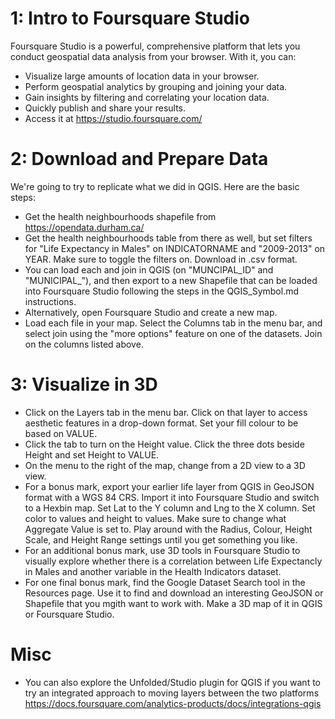 # 1: Intro to Foursquare Studio

Foursquare Studio is a powerful, comprehensive platform that lets you conduct geospatial data analysis from your browser. With it, you can:
- Visualize large amounts of location data in your browser.
- Perform geospatial analytics by grouping and joining your data.
- Gain insights by filtering and correlating your location data.
- Quickly publish and share your results.
- Access it at https://studio.foursquare.com/

# 2: Download and Prepare Data

We're going to try to replicate what we did in QGIS. Here are the basic steps:
- Get the health neighbourhoods shapefile from https://opendata.durham.ca/
- Get the health neighbourhoods table from there as well, but set filters for "Life Expectancy in Males" on INDICATORNAME and "2009-2013" on YEAR. Make sure to toggle the filters on. Download in .csv format.
- You can load each and join in QGIS (on "MUNCIPAL_ID" and "MUNICIPAL_"), and then export to a new Shapefile that can be loaded into Foursquare Studio following the steps in the QGIS_Symbol.md instructions. 
- Alternatively, open Foursquare Studio and create a new map. 
- Load each file in your map. Select the Columns tab in the menu bar, and select join using the "more options" feature on one of the datasets. Join on the columns listed above.

# 3: Visualize in 3D

- Click on the Layers tab in the menu bar. Click on that layer to access aesthetic features in a drop-down format. Set your fill colour to be based on VALUE.
- Click the tab to turn on the Height value. Click the three dots beside Height and set Height to VALUE. 
- On the menu to the right of the map, change from a 2D view to a 3D view. 
- For a bonus mark, export your earlier life layer from QGIS in GeoJSON format with a WGS 84 CRS. Import it into Foursquare Studio and switch to a Hexbin map. Set Lat to the Y column and Lng to the X column. Set color to values and height to values. Make sure to change what Aggregate Value is set to. Play around with the Radius, Colour, Height Scale, and Height Range settings until you get something you like.
- For an additional bonus mark, use 3D tools in Foursquare Studio to visually explore whether there is a correlation between Life Expectancly in Males and another variable in the Health Indicators dataset.
- For one final bonus mark, find the Google Dataset Search tool in the Resources page. Use it to find and download an interesting GeoJSON or Shapefile that you mgith want to work with. Make a 3D map of it in QGIS or Foursquare Studio. 

# Misc

- You can also explore the Unfolded/Studio plugin for QGIS if you want to try an integrated approach to moving layers between the two platforms https://docs.foursquare.com/analytics-products/docs/integrations-qgis
